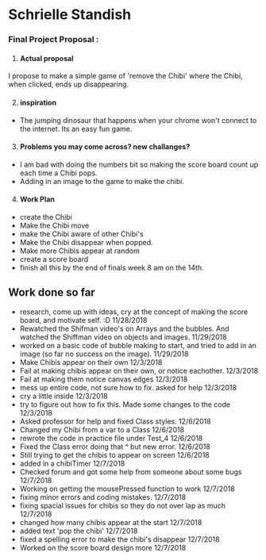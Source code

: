 # Schrielle Standish



### Final Project Proposal :

1. #### Actual proposal

  I propose to make a simple game of 'remove the Chibi' where the Chibi,
  when clicked, ends up disappearing.



2. #### inspiration


- The jumping dinosaur that happens when your chrome won't
  connect to the internet. Its an easy fun game.



3. #### Problems you may come across? new challanges?

-  I am bad with doing the numbers bit so making the score board count up each
    time a Chibi pops.
- Adding in an image to the game to make the chibi.

4. #### Work Plan

- create the Chibi
- Make the Chibi move
- make the Chibi aware of other Chibi's
- Make the Chibi disappear when popped.
- Make more Chibis appear at random
- create a score board
- finish all this by the end of finals week 8 am on the 14th.

## Work done so far
- research, come up with ideas, cry at the concept of making the score board,
  and motivate self. :D 11/28/2018
- Rewatched the Shifman video's on Arrays and the bubbles. And watched the
  Shiffman video on objects and images. 11/29/2018
- worked on a basic code of bubble making to start, and tried to add in an image
  (so far no success on the image). 11/29/2018
- Make Chibis appear on their own 12/3/2018
- Fail at making chibis appear on their own, or notice eachother. 12/3/2018
- Fail at making them notice canvas edges 12/3/2018
- mess up entire code, not sure how to fix. asked for help 12/3/2018
- cry a little inside 12/3/2018
- try to figure out how to fix this. Made some changes to the code
  12/3/2018
- Asked professor for help and fixed Class styles. 12/6/2018
- Changed my Chibi from a var to a Class 12/6/2018
- rewrote the code in practice file under Test_4 12/6/2018
- Fixed the Class error doing that ^ but new error. 12/6/2018
- Still trying to get the chibis to appear on screen 12/6/2018
- added in a chibiTimer 12/7/2018
- Checked forum and got some help from someone about some bugs 12/7/2018
- Working on getting the mousePressed function to work 12/7/2018
- fixing minor errors and coding mistakes. 12/7/2018
- fixing spacial issues for chibis so they do not over lap as much 12/7/2018
- changed how many chibis appear at the start 12/7/2018
- added text 'pop the chibi' 12/7/2018
- fixed a spelling error to make the chibi's disappear 12/7/2018
- Worked on the score board design more 12/7/2018
